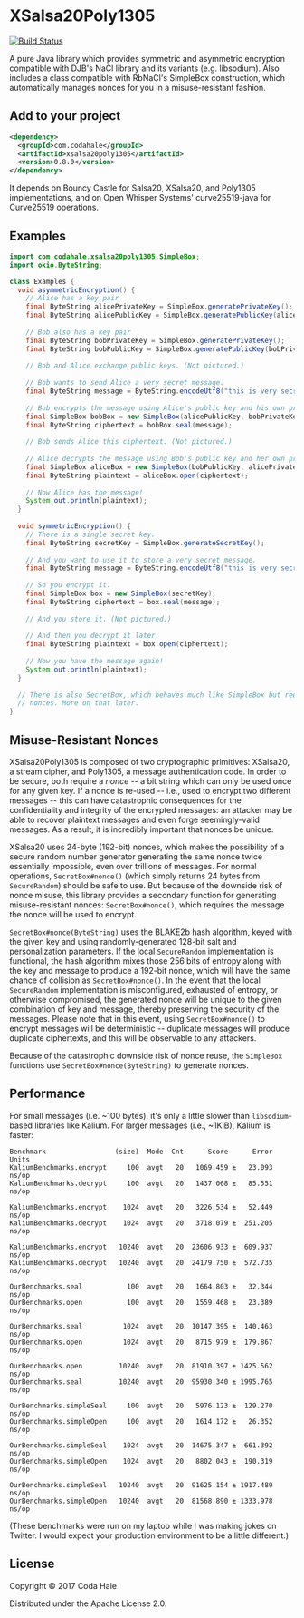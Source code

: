 # XSalsa20Poly1305

[![Build Status](https://secure.travis-ci.org/codahale/xsalsa20poly1305.svg)](http://travis-ci.org/codahale/xsalsa20poly1305)

A pure Java library which provides symmetric and asymmetric encryption compatible with DJB's NaCl
library and its variants (e.g. libsodium). Also includes a class compatible with RbNaCl's SimpleBox
construction, which automatically manages nonces for you in a misuse-resistant fashion.

## Add to your project

```xml
<dependency>
  <groupId>com.codahale</groupId>
  <artifactId>xsalsa20poly1305</artifactId>
  <version>0.8.0</version>
</dependency>
```

It depends on Bouncy Castle for Salsa20, XSalsa20, and Poly1305 implementations, and on Open Whisper
Systems' curve25519-java for Curve25519 operations.

## Examples

```java
import com.codahale.xsalsa20poly1305.SimpleBox;
import okio.ByteString;

class Examples {
  void asymmetricEncryption() {
    // Alice has a key pair
    final ByteString alicePrivateKey = SimpleBox.generatePrivateKey();
    final ByteString alicePublicKey = SimpleBox.generatePublicKey(alicePrivateKey);
    
    // Bob also has a key pair
    final ByteString bobPrivateKey = SimpleBox.generatePrivateKey();
    final ByteString bobPublicKey = SimpleBox.generatePublicKey(bobPrivateKey);
    
    // Bob and Alice exchange public keys. (Not pictured.)
    
    // Bob wants to send Alice a very secret message. 
    final ByteString message = ByteString.encodeUtf8("this is very secret");
    
    // Bob encrypts the message using Alice's public key and his own private key
    final SimpleBox bobBox = new SimpleBox(alicePublicKey, bobPrivateKey);
    final ByteString ciphertext = bobBox.seal(message);
    
    // Bob sends Alice this ciphertext. (Not pictured.)
    
    // Alice decrypts the message using Bob's public key and her own private key.
    final SimpleBox aliceBox = new SimpleBox(bobPublicKey, alicePrivateKey);
    final ByteString plaintext = aliceBox.open(ciphertext);
    
    // Now Alice has the message!
    System.out.println(plaintext);
  }
 
  void symmetricEncryption() {
    // There is a single secret key.
    final ByteString secretKey = SimpleBox.generateSecretKey();  
   
    // And you want to use it to store a very secret message.
    final ByteString message = ByteString.encodeUtf8("this is very secret");
   
    // So you encrypt it.
    final SimpleBox box = new SimpleBox(secretKey);
    final ByteString ciphertext = box.seal(message);
    
    // And you store it. (Not pictured.)
    
    // And then you decrypt it later.
    final ByteString plaintext = box.open(ciphertext);
    
    // Now you have the message again!
    System.out.println(plaintext);
  }
  
  // There is also SecretBox, which behaves much like SimpleBox but requires you to manage your own
  // nonces. More on that later.
}
```

## Misuse-Resistant Nonces

XSalsa20Poly1305 is composed of two cryptographic primitives: XSalsa20, a stream cipher, and
Poly1305, a message authentication code. In order to be secure, both require a _nonce_ -- a bit
string which can only be used once for any given key. If a nonce is re-used -- i.e., used to encrypt
two different messages -- this can have catastrophic consequences for the confidentiality and
integrity of the encrypted messages: an attacker may be able to recover plaintext messages and even
forge seemingly-valid messages. As a result, it is incredibly important that nonces be unique.

XSalsa20 uses 24-byte (192-bit) nonces, which makes the possibility of a secure random number
generator generating the same nonce twice essentially impossible, even over trillions of messages.
For normal operations, `SecretBox#nonce()` (which simply returns 24 bytes from `SecureRandom`)
should be safe to use. But because of the downside risk of nonce misuse, this library provides a
secondary function for generating misuse-resistant nonces: `SecretBox#nonce()`, which requires the
message the nonce will be used to encrypt.

`SecretBox#nonce(ByteString)` uses the BLAKE2b hash algorithm, keyed with the given key and using
randomly-generated 128-bit salt and personalization parameters. If the local `SecureRandom`
implementation is functional, the hash algorithm mixes those 256 bits of entropy along with the key
and message to produce a 192-bit nonce, which will have the same chance of collision as
`SecretBox#nonce()`. In the event that the local `SecureRandom` implementation is misconfigured,
exhausted of entropy, or otherwise compromised, the generated nonce will be unique to the given
combination of key and message, thereby preserving the security of the messages. Please note that in
this event, using `SecretBox#nonce()` to encrypt messages will be deterministic -- duplicate
messages will produce duplicate ciphertexts, and this will be observable to any attackers.

Because of the catastrophic downside risk of nonce reuse, the `SimpleBox` functions use
`SecretBox#nonce(ByteString)` to generate nonces.

## Performance

For small messages (i.e. ~100 bytes), it's only a little slower than `libsodium`-based libraries like
Kalium. For larger messages (i.e., ~1KiB), Kalium is faster:

```
Benchmark                 (size)  Mode  Cnt      Score      Error  Units
KaliumBenchmarks.encrypt     100  avgt   20   1069.459 ±   23.093  ns/op
KaliumBenchmarks.decrypt     100  avgt   20   1437.068 ±   85.551  ns/op

KaliumBenchmarks.encrypt    1024  avgt   20   3226.534 ±   52.449  ns/op
KaliumBenchmarks.decrypt    1024  avgt   20   3718.079 ±  251.205  ns/op

KaliumBenchmarks.encrypt   10240  avgt   20  23606.933 ±  609.937  ns/op
KaliumBenchmarks.decrypt   10240  avgt   20  24179.750 ±  572.735  ns/op

OurBenchmarks.seal           100  avgt   20   1664.803 ±   32.344  ns/op
OurBenchmarks.open           100  avgt   20   1559.468 ±   23.389  ns/op

OurBenchmarks.seal          1024  avgt   20  10147.395 ±  140.463  ns/op
OurBenchmarks.open          1024  avgt   20   8715.979 ±  179.867  ns/op

OurBenchmarks.open         10240  avgt   20  81910.397 ± 1425.562  ns/op
OurBenchmarks.seal         10240  avgt   20  95930.340 ± 1995.765  ns/op

OurBenchmarks.simpleSeal     100  avgt   20   5976.123 ±  129.270  ns/op
OurBenchmarks.simpleOpen     100  avgt   20   1614.172 ±   26.352  ns/op

OurBenchmarks.simpleSeal    1024  avgt   20  14675.347 ±  661.392  ns/op
OurBenchmarks.simpleOpen    1024  avgt   20   8802.043 ±  190.319  ns/op

OurBenchmarks.simpleSeal   10240  avgt   20  91625.154 ± 1917.489  ns/op
OurBenchmarks.simpleOpen   10240  avgt   20  81568.890 ± 1333.978  ns/op
```

(These benchmarks were run on my laptop while I was making jokes on Twitter. I would expect your
production environment to be a little different.)

## License

Copyright © 2017 Coda Hale

Distributed under the Apache License 2.0.
